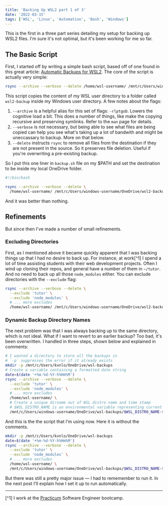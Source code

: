 ```yaml
---
title: 'Backing Up WSL2 part 1 of 3'
date: '2022-03-15'
tags: ['WSL', 'Linux', 'Automation', 'Bash', 'Windows']
---
```


This is the first in a three part series detailing my setup for backing up WSL2 files. I'm sure it's not optimal, but it's been working for me so far.

## The Basic Script

First, I started off by writing a simple bash script, based off of one found in this great article: [Automatic Backups for WSL2](https://stephenreescarter.net/automatic-backups-for-wsl2/#:~:text=Automating%20WSL2%20Backups&text=Using%20the%20Task%20Scheduler%2C%20we,the%20Windows%20Administrative%20Tools%20folder.&text=With%20the%20Task%20Scheduler%2C%20we,backup%20up%20to%20a%20schedule). The core of the script is actually very simple:

```bash
rsync --archive --verbose --delete /home/wsl-username/ /mnt/c/Users/windows-username/wsl2-backup/
```

This script copies the content of my WSL user directory to a folder called `wsl2-backup` inside my Windows user directory. A few notes about the flags:

1. `--archive` is a helpful alias for this set of flags: `-rlptgoD`. Lowers the cognitive load a bit. This does a number of things, like make the copying recursive and preserving symlinks. Refer to the `man` page for details.
2. `--verbose` is not necessary, but being able to see what files are being copied can help you see what's taking up a lot of bandwith and might be uneccassary to backup. More on that below.
3. `--delete` instructs `rsync` to remove all files from the destination if they are not present in
   the source. So it preserves file deletion. Useful if you're overwriting a pre-existing backup.

So I put this one liner in `backup.sh` file on my $PATH and set the destination to be inside my local OneDrive folder.

```bash
#!/bin/bash

rsync --archive --verbose --delete \
  /home/wsl-username/ /mnt/c/Users/windows-username/OneDrive/wsl2-backup/
```

And it was better than nothing.

## Refinements

But since then I've made a number of small refinements.

### Excluding Directories

First, as I mentioned above it became quickly apparent that I was backing things up that I had no desire to back up. For instance, at work[^1] I spend a lot of time assisting students with their web development projects. Often I wind up cloning their repos, and general have a number of them in `~/tutor`. And no need to back up all those `node_modules` either. You can exclude directories with the `--exclude` flag:

```bash
rsync --archive --verbose --delete \
  --exclude 'tutor' \
  --exclude 'node_modules' \
  # ... more excludes
  /home/wsl-username/ /mnt/c/Users/windows-username/OneDrive/wsl2-backup/
```

### Dynamic Backup Directory Names

The next problem was that I was always backing up to the same directory, which is not ideal. What if I want to revert to an earlier backup? Too bad, it's been overwritten. I handled in three steps, shown below and explained in comments:

```bash
# I wanted a directory to store all the backups in
# `-p` suppresses the error if it already exists
mkdir -p /mnt/c/Users/kvnlo/OneDrive/wsl-backups
# Create a variable containing a formatted date string
date=$(date '+%m-%d-%Y-h%Hm%M')
rsync --archive --verbose --delete \
  --exclude 'tutor' \
  --exclude 'node_modules' \
  # ... more excludes
  /home/wsl-username/ \
  # Create a unique dirname out of WSL distro name and time stamp
  # $WSL_DISTRO_NAME is an environmental variable representing current distro
  /mnt/c/Users/windows-username/OneDrive/wsl-backups/$WSL_DISTRO_NAME-$date/
```

And this is the the script that I'm using now. Here it is without the comments.

```bash
mkdir -p /mnt/c/Users/kvnlo/OneDrive/wsl-backups
date=$(date '+%m-%d-%Y-h%Hm%M')
rsync --archive --verbose --delete \
  --exclude 'tutor' \
  --exclude 'node_modules' \
  # ... more excludes
  /home/wsl-username/ \
  /mnt/c/Users/windows-username/OneDrive/wsl-backups/$WSL_DISTRO_NAME-$date/
```

But there was still a pretty major issue — I had to rememember to run it. In the next post I'll explain how I set it up to run automatically.

<hr />

[^1] I work at the [Practicum](https://practicum.yandex.com/) Software Engineer bootcamp.
